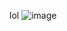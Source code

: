 lol
![image](https://user-images.githubusercontent.com/34148007/217180388-8d38aad1-2578-413c-bb5d-a3faccd5c7c8.png)
